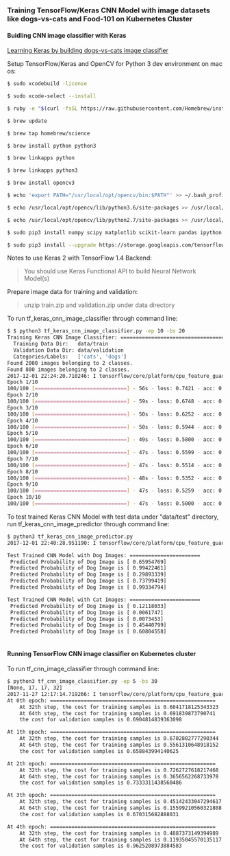 ### Training TensorFlow/Keras CNN Model with image datasets like dogs-vs-cats and Food-101 on Kubernetes Cluster

#### Buidling CNN image classifier with Keras

[Learning Keras by building dogs-vs-cats image classifier](https://www.slideshare.net/jianwu/learning-keras-by-building-dogsvscats-image-classifier)

Setup TensorFlow/Keras and OpenCV for Python 3 dev environment on mac os:

```bash
$ sudo xcodebuild -license

$ sudo xcode-select --install

$ ruby -e "$(curl -fsSL https://raw.githubusercontent.com/Homebrew/install/master/install)"

$ brew update

$ brew tap homebrew/science

$ brew install python python3

$ brew linkapps python

$ brew linkapps python3

$ brew install opencv3

$ echo 'export PATH="/usr/local/opt/opencv/bin:$PATH"' >> ~/.bash_profile

$ echo /usr/local/opt/opencv/lib/python3.6/site-packages >> /usr/local/lib/python3.6/site-packages/openc3.pth

$ echo /usr/local/opt/opencv/lib/python2.7/site-packages >> /usr/local/lib/python2.7/site-packages/openc3.pth

$ sudo pip3 install numpy scipy matplotlib scikit-learn pandas ipython

$ sudo pip3 install --upgrade https://storage.googleapis.com/tensorflow/mac/cpu/tensorflow-1.4.0-py3-none-any.whl
```

Notes to use Keras 2 with TensorFlow 1.4 Backend:

> You should use Keras Functional API to build Neural Network Model(s)

Prepare image data for training and validation:

> unzip train.zip and validation.zip under data directory

To run tf_keras_cnn_image_classifier through command line:

```bash
$ $ python3 tf_keras_cnn_image_classifier.py -ep 10 -bs 20
Training Keras CNN Image Classifier: ==================================
  Training Data Dir:   data/train
  Validation Data Dir: data/validation
  Categories/Labels:   ['cats', 'dogs']
Found 2000 images belonging to 2 classes.
Found 800 images belonging to 2 classes.
2017-12-01 22:24:20.710246: I tensorflow/core/platform/cpu_feature_guard.cc:137] Your CPU supports instructions that this TensorFlow binary was not compiled to use: SSE4.1 SSE4.2 AVX AVX2 FMA
Epoch 1/10
100/100 [==============================] - 56s - loss: 0.7421 - acc: 0.5150 - val_loss: 0.6775 - val_acc: 0.5025
Epoch 2/10
100/100 [==============================] - 59s - loss: 0.6748 - acc: 0.6030 - val_loss: 0.6287 - val_acc: 0.6475
Epoch 3/10
100/100 [==============================] - 50s - loss: 0.6252 - acc: 0.6465 - val_loss: 0.5667 - val_acc: 0.6900
Epoch 4/10
100/100 [==============================] - 50s - loss: 0.5944 - acc: 0.6910 - val_loss: 0.5886 - val_acc: 0.6700
Epoch 5/10
100/100 [==============================] - 49s - loss: 0.5800 - acc: 0.7015 - val_loss: 0.5403 - val_acc: 0.7212
Epoch 6/10
100/100 [==============================] - 47s - loss: 0.5599 - acc: 0.7235 - val_loss: 0.9021 - val_acc: 0.5350
Epoch 7/10
100/100 [==============================] - 47s - loss: 0.5514 - acc: 0.7255 - val_loss: 0.5651 - val_acc: 0.6787
Epoch 8/10
100/100 [==============================] - 48s - loss: 0.5352 - acc: 0.7385 - val_loss: 0.5571 - val_acc: 0.7050
Epoch 9/10
100/100 [==============================] - 47s - loss: 0.5259 - acc: 0.7385 - val_loss: 0.5947 - val_acc: 0.6862
Epoch 10/10
100/100 [==============================] - 47s - loss: 0.5000 - acc: 0.7620 - val_loss: 0.4990 - val_acc: 0.7575
```

To test trained Keras CNN Model with test data under "data/test" directory, run tf_keras_cnn_image_predictor through command line:

```bash
$ python3 tf_keras_cnn_image_predictor.py
2017-12-01 22:40:28.951190: I tensorflow/core/platform/cpu_feature_guard.cc:137] Your CPU supports instructions that this TensorFlow binary was not compiled to use: SSE4.1 SSE4.2 AVX AVX2 FMA

Test Trained CNN Model with Dog Images: =======================
 Predicted Probability of Dog Image is [ 0.65954769]
 Predicted Probability of Dog Image is [ 0.99422461]
 Predicted Probability of Dog Image is [ 0.29893339]
 Predicted Probability of Dog Image is [ 0.73799419]
 Predicted Probability of Dog Image is [ 0.99334794]

Test Trained CNN Model with Cat Images: =======================
 Predicted Probability of Dog Image is [ 0.12118033]
 Predicted Probability of Dog Image is [ 0.0061747]
 Predicted Probability of Dog Image is [ 0.0073453]
 Predicted Probability of Dog Image is [ 0.45440799]
 Predicted Probability of Dog Image is [ 0.60804558]
 
```

#### Running TensorFlow CNN image classifier on Kubernetes cluster

To run tf_cnn_image_classifier through command line:

```bash
$ python3 tf_cnn_image_classifier.py -ep 5 -bs 30
[None, 17, 17, 32]
2017-11-27 12:17:14.719266: I tensorflow/core/platform/cpu_feature_guard.cc:137] Your CPU supports instructions that this TensorFlow binary was not compiled to use: SSE4.1 SSE4.2 AVX AVX2 FMA
At 0th epoch: ======================================================
    At 32th step, the cost for training samples is 0.6041718125343323
    At 64th step, the cost for training samples is 0.691839873790741
    the cost for validation samples is 0.6904814839363098

At 1th epoch: ======================================================
    At 32th step, the cost for training samples is 0.6702802777290344
    At 64th step, the cost for training samples is 0.5561310648918152
    the cost for validation samples is 0.658843994140625

At 2th epoch: ======================================================
    At 32th step, the cost for training samples is 0.7262727618217468
    At 64th step, the cost for training samples is 0.3656562268733978
    the cost for validation samples is 0.7333311438560486

At 3th epoch: ======================================================
    At 32th step, the cost for training samples is 0.45142433047294617
    At 64th step, the cost for training samples is 0.15599210560321808
    the cost for validation samples is 0.670315682888031

At 4th epoch: ======================================================
    At 32th step, the cost for training samples is 0.4887373149394989
    At 64th step, the cost for training samples is 0.11935045570135117
    the cost for validation samples is 0.9625208973884583
```
